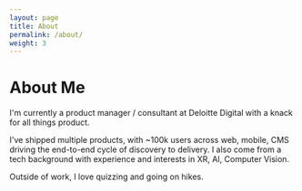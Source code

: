 ```yaml
---
layout: page
title: About
permalink: /about/
weight: 3
---
```


# **About Me**

I'm currently a product manager / consultant at Deloitte Digital with a knack for all things product.

I've shipped multiple products, with ~100k users across web, mobile, CMS driving the end-to-end cycle of discovery to delivery. I also come from a tech background with experience and interests in XR, AI, Computer Vision.


Outside of work, I love quizzing and going on hikes.